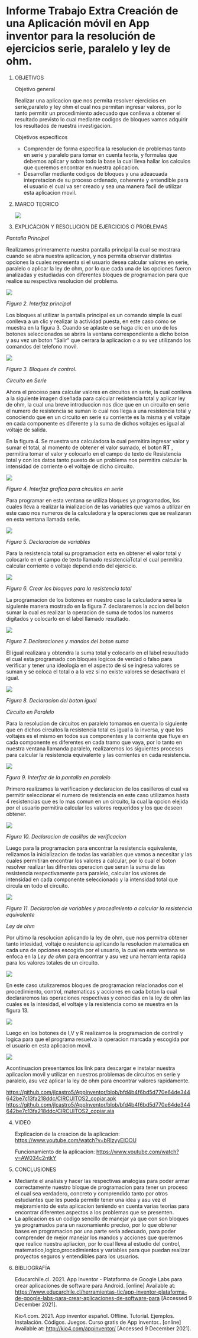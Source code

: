 # Informe Trabajo Extra Creación de una Aplicación móvil en App inventor para la resolución de ejercicios serie, paralelo y ley de ohm. 

1. OBJETIVOS 

   Objetivo general

   Realizar una aplicacion que nos permita resolver ejercicios en serie,paralelo y ley ohm el cual nos permitan ingresar valores, por lo tanto permitir un procedimiento adecuado que conlleva a obtener el resultado previsto lo cual mediante codigos de bloques vamos adquirir los resultados de nuestra investigacion.

   Objetivos específicos
  
    * Comprender de forma especifica la resolucion de problemas tanto en serie y paralelo para tomar en cuenta teoria, y formulas que debemos aplicar y sobre todo la base la cual lleva hallar los calculos que queremos encontrar en nuestra aplicacion.
    * Desarrollar mediante codigos de bloques y una adeacuada intepretacion de su proceso ordenado, coherente y entendible para el usuario el cual va ser creado y sea una manera facil de utilizar esta aplicacion movil.
  
2. MARCO TEORICO

   ![](https://github.com/jlcastro5/AppInventor/blob/09627f0f60c33fbea2f6ff60fd2b250127e1cadd/MarcoTeorico.png)

3. EXPLICACION Y RESOLUCION DE EJERCICIOS O PROBLEMAS

  *Pantalla Principal*

   Realizamos primeramente nuestra pantalla principal la cual se mostrara cuando se abra nuestra aplicacion, y nos permita observar distintas opciones la cuales representa si el usuario desea calcular valores en serie, paralelo o aplicar la ley de ohm, por lo que cada una de las opciones fueron analizadas y estudiadas con diferentes bloques de programacion para que realice su respectiva resolucion del problema.

   ![](https://github.com/jlcastro5/AppInventor/blob/bfd4b4f6bd5d770e64de344642be7c13fa218ddc/principal.PNG)
   
   *Figura 2. Interfaz principal*
   
   Los bloques al utilizar la pantalla principal es un comando simple la cual conlleva a un clic y realizar la actividad puesta, en este caso como se muestra en la figura 3. Cuando se aplaste o se haga clic en uno de los botones seleccionados se abrira la ventana correspondiente a dicho boton y asu vez un boton "Salir" que cerrara la aplicacion o a su vez utilizando los comandos del telefono movil.
   
   ![](https://github.com/jlcastro5/AppInventor/blob/bfd4b4f6bd5d770e64de344642be7c13fa218ddc/intro.PNG)
   
   *Figura 3. Bloques de control.*
   
   *Circuito en Serie*
   
   Ahora el proceso para calcular valores en circuitos en serie, la cual conlleva a la siguiente imagen diseñada para calcular resistencia total y aplicar ley de ohm, la cual una breve introduccion nos dice que en un circuito en serie el numero de resistencia se suman lo cual nos llega a una resistencia total y conociendo que en un circuito en serie su corriente es la misma y el voltaje en cada componente es diferente y la suma de dichos voltajes es igual al voltaje de salida.
   
  En la figura 4. Se muestra una calculadora la cual permitira ingresar valor y sumar el total, al momento de obtener el valor sumado, el boton **RT** , permitira tomar el valor y colocarlo en el campo de texto de Resistencia total y con los datos tanto puesto de un problema nos permitira calcular la intensidad de corriente o el voltaje de dicho circuito.
   
   ![](https://github.com/jlcastro5/AppInventor/blob/bfd4b4f6bd5d770e64de344642be7c13fa218ddc/serie.PNG)
   
   *Figura 4. Interfaz grafica para circuitos en serie*
   
   Para programar en esta ventana se utiliza bloques ya programados, los cuales lleva a realizar la inializacion de las variables que vamos a utilizar en este caso nos numeros de la calculadora y la operaciones que se realizaran en esta ventana llamada serie.
   
   ![](https://github.com/jlcastro5/AppInventor/blob/bfd4b4f6bd5d770e64de344642be7c13fa218ddc/Variables.PNG)
   
   *Figura 5. Declaracion de variables*
   
   Para la resistencia total su programacion esta en obtener el valor total y colocarlo en el campo de texto llamado resistenciaTotal el cual permitira calcular corriente o voltaje dependiendo del ejercicio.
  
   ![](https://github.com/jlcastro5/AppInventor/blob/bfd4b4f6bd5d770e64de344642be7c13fa218ddc/resistencia_total.PNG)
   
   *Figura 6. Crear los bloques para la resistencia total*
   
   La programacion de los botones en nuestro caso la calculadora serea la siguiente manera mostrado en la figura 7. declararemos la accion del boton sumar la cual es realizar la operacion de suma de todos los numeros digitados y colocarlo en el label llamado resultado.
   
   ![](https://github.com/jlcastro5/AppInventor/blob/bfd4b4f6bd5d770e64de344642be7c13fa218ddc/boton.PNG)
   
   *Figura 7. Declaraciones y mandos del boton suma*
   
   El igual realizara y obtendra la suma total y colocarlo en el label resuultado el cual esta programado con bloques logicos de verdad o falso para verificar y tener una ideologia en el aspecto de si se ingresa valores se suman y se coloca el total o a la vez si no existe valores se desactivara el igual.
   
   ![](https://github.com/jlcastro5/AppInventor/blob/bfd4b4f6bd5d770e64de344642be7c13fa218ddc/igual.PNG)
   
   *Figura 8. Declaracion del boton igual*
   
   *Circuito en Paralelo*
   
   Para la resolucion de circuitos en paralelo tomamos en cuenta lo siguiente que en dichos circuitos la resistencia total es igual a la inversa, y que los voltajes es el mismo en todos sus componentes y la corriente que fluye en cada componente es diferentes en cada tramo que vaya, por lo tanto en nuestra ventana llamanda paralelo, realizaremos los siguientes procesos para calcular la resistencia equivalente  y las corrientes en cada resistencia.
   
   ![](https://github.com/jlcastro5/AppInventor/blob/bfd4b4f6bd5d770e64de344642be7c13fa218ddc/paralelo.PNG)
   
   *Fgura 9. Interfaz de la pantalla en paralelo*
   
   Primero realizamos la verificacion y declaracion de los casilleros el cual va permitir seleccionar el numero de resistencia en este caso utilizamos hasta 4 resistencias que es lo mas comun en un circuito, la cual la opcion elejida por el usuario permitira calcular los valores requeridos y los que deseen obtener.
   
   ![](https://github.com/jlcastro5/AppInventor/blob/bfd4b4f6bd5d770e64de344642be7c13fa218ddc/casillaverificacion.PNG)
   
   *Figura 10. Declaracion de casillas de verificacion*
   
   Luego para la programacion para encontrar la resistencia equivalente, relizamos la inicializacion de todas las variables que vamos a necesitar y las cuales permitiran encontrar los valores a calcular, por lo cual el boton resolver realizar las difrentes operacion que seran la suma de las resistencia respectivamente para paralelo, calcular los valores de intensidad en cada componente seleccionado y la intensidad total que circula en todo el circuito.
   
   ![](https://github.com/jlcastro5/AppInventor/blob/bfd4b4f6bd5d770e64de344642be7c13fa218ddc/resistencia_equvalente.PNG)
   
   *Figura 11. Declaracion de variables y procedimiento a calcular la resistencia equivalente*
   
   *Ley de ohm* 
   
   Por ultimo la resolucion aplicando la ley de ohm, que nos permitra obtener tanto intesidad, voltaje o resistencia aplicando la resolucion matematica en cada una de opciones escogida por el usuario, la cual en esta ventana se enfoca en la *Ley de ohm* para encontrar y asu vez una herramienta rapida para los valores totales de un circuito.
  
   ![](https://github.com/jlcastro5/AppInventor/blob/bfd4b4f6bd5d770e64de344642be7c13fa218ddc/omh.PNG)
  
   En este caso utulizaremos bloques de programacion relacionados con el procedimiento, control, matematicas y acciones en cada boton la cual declararemos las operaciones respectivas y conocidas en la ley de ohm las cuales es la intesidad, el voltaje y la resistencia como se muestra en la figura 13.
   
   ![](https://github.com/jlcastro5/AppInventor/blob/bfd4b4f6bd5d770e64de344642be7c13fa218ddc/leyohm.PNG)
   
   Luego en los botones de I,V y R realizamos la programacion de control y logica para que el programa resuelva la operacion marcada y escogida por el usuario en esta aplicacion movil.
   
   ![](https://github.com/jlcastro5/AppInventor/blob/bfd4b4f6bd5d770e64de344642be7c13fa218ddc/ley_OHM.PNG)
   
   Acontinuacion presentamos los link para descargar e instalar nuestra aplicacion movil y utilizar en nuestros problemas de circuitos en serie y paralelo, asu vez aplicar la ley de ohm para encontrar valores rapidamente.
 
   https://github.com/jlcastro5/AppInventor/blob/bfd4b4f6bd5d770e64de344642be7c13fa218ddc/CIRCUITOS2_copiar.apk
   https://github.com/jlcastro5/AppInventor/blob/bfd4b4f6bd5d770e64de344642be7c13fa218ddc/CIRCUITOS2_copiar.aia
 
4. VIDEO

   Explicacion de la creacion de la aplicacion: https://www.youtube.com/watch?v=bRlzyyEIOOU
   
   Funcionamiento de la aplicacion:  https://www.youtube.com/watch?v=AW034c2ntkY

5. CONCLUSIONES

* Mediante el analisis y hacer las respectivas analogias para poder armar correctamente nuestro bloque de programacion para tener un proceso el cual sea verdadero, concreto y comprendido tanto por otros estudiantes que les pueda permitir tener una idea y asu vez el mejoramiento de esta aplicacion teniendo en cuenta varias teorias para encontrar diferentes aspectos a los problemas que se presenten.
* La aplicacion es un codigo sencillo de manejar ya que con son bloques ya programados para un razonamiento preciso, por lo que obtener bases en programacion por una parte seria adecuado, para poder comprender de mejor manejar los mandos y acciones que queremos que realice nuestra apliacion, por lo cual lleva al estudio del control, matematico,logico,procedimientos y variables para que puedan realizar proyectos seguros y entendibles para los usuarios. 

6. BIBLIOGRAFÍA 

    Educarchile.cl. 2021. App Inventor - Plataforma de Google Labs para crear aplicaciones de software para Android. [online] Available at: <https://www.educarchile.cl/herramientas-tic/app-inventor-plataforma-de-google-labs-para-crear-aplicaciones-de-software-para> [Accessed 9 December 2021].

    Kio4.com. 2021. App inventor español. Offline. Tutorial. Ejemplos. Instalación. Códigos. Juegos. Curso gratis de App inventor.. [online] Available at: <http://kio4.com/appinventor/> [Accessed 9 December 2021].
